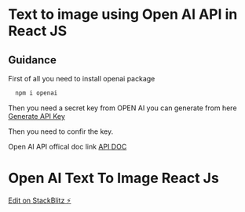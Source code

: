 # Text to image using Open AI API in React JS

## Guidance

First of all you need to install openai package

```bash
  npm i openai
```
Then you need a secret key from OPEN AI you can generate from here [Generate API Key](https://platform.openai.com/account/api-keys)

Then you need to confir the key.

Open AI API offical doc link [API DOC](https://platform.openai.com/docs/introduction)

# Open AI Text To Image React Js

[Edit on StackBlitz ⚡️](https://stackblitz.com/edit/react-ts-u5m8zi)
